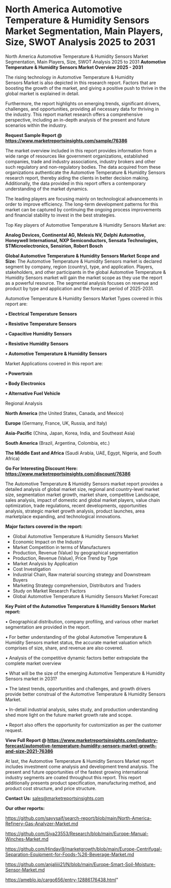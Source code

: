 # North America Automotive Temperature & Humidity Sensors Market Segmentation, Main Players, Size, SWOT Analysis 2025 to 2031
 North America Automotive Temperature & Humidity Sensors Market Segmentation, Main Players, Size, SWOT Analysis 2025 to 2031
<Strong> Automotive Temperature & Humidity Sensors Market Overview 2025 - 2031</strong>

The rising technology in Automotive Temperature & Humidity Sensors Market is also depicted in this research report. Factors that are boosting the growth of the market, and giving a positive push to thrive in the global market is explained in detail.

Furthermore, the report highlights on emerging trends, significant drivers, challenges, and opportunities, providing all necessary data for thriving in the industry. This report market research offers a comprehensive perspective, including an in-depth analysis of the present and future scenarios within the industry.

<strong>Request Sample Report @ <a href=https://www.marketreportsinsights.com/sample/76386>https://www.marketreportsinsights.com/sample/76386</a></strong>

The market overview included in this report provides information from a wide range of resources like government organizations, established companies, trade and industry associations, industry brokers and other such regulatory and non-regulatory bodies. The data acquired from these organizations authenticate the Automotive Temperature & Humidity Sensors research report, thereby aiding the clients in better decision making. Additionally, the data provided in this report offers a contemporary understanding of the market dynamics.

The leading players are focusing mainly on technological advancements in order to improve efficiency. The long-term development patterns for this market can be captured by continuing the ongoing process improvements and financial stability to invest in the best strategies.

Top Key players of Automotive Temperature & Humidity Sensors Market are:

<strong>Analog Devices, Continental AG, Melexis NV, Delphi Automotive, Honeywell International, NXP Semiconductors, Sensata Technologies, STMicroelectronics, Sensirion, Robert Bosch</strong>

<strong><b>Global Automotive Temperature & Humidity Sensors Market Scope and Size:</b></strong>
The Automotive Temperature & Humidity Sensors market is declared segment by company, region (country), type, and application. Players, stakeholders, and other participants in the global Automotive Temperature & Humidity Sensors market will gain the market scope as they use the report as a powerful resource. The segmental analysis focuses on revenue and product by type and application and the forecast period of 2025-2031.

Automotive Temperature & Humidity Sensors Market Types covered in this report are:

<strong>• Electrical Temperature Sensors

• Resistive Temperature Sensors

• Capacitive Humidity Sensors

• Resistive Humidity Sensors

• Automotive Temperature & Humidity Sensors</strong>

Market Applications covered in this report are:

<strong>• Powertrain

• Body Electronics

• Alternative Fuel Vehicle</strong> 

Regional Analysis

<strong>North America</strong> (the United States, Canada, and Mexico)

<strong>Europe</strong> (Germany, France, UK, Russia, and Italy)

<strong>Asia-Pacific</strong> (China, Japan, Korea, India, and Southeast Asia)

<strong>South America</strong> (Brazil, Argentina, Colombia, etc.)

<strong>The Middle East and Africa</strong> (Saudi Arabia, UAE, Egypt, Nigeria, and South Africa)

<strong>Go For Interesting Discount Here: <a href=https://www.marketreportsinsights.com/discount/76386>https://www.marketreportsinsights.com/discount/76386</a></strong>

The Automotive Temperature & Humidity Sensors market report provides a detailed analysis of global market size, regional and country-level market size, segmentation market growth, market share, competitive Landscape, sales analysis, impact of domestic and global market players, value chain optimization, trade regulations, recent developments, opportunities analysis, strategic market growth analysis, product launches, area marketplace expanding, and technological innovations.

<strong><b>Major factors covered in the report:</b></strong>
<ul>
  <li>Global Automotive Temperature & Humidity Sensors Market </li>
  <li>Economic Impact on the Industry</li>
  <li>Market Competition in terms of Manufacturers</li>
  <li>Production, Revenue (Value) by geographical segmentation</li>
  <li>Production, Revenue (Value), Price Trend by Type</li>
  <li>Market Analysis by Application</li>
  <li>Cost Investigation</li>
  <li>Industrial Chain, Raw material sourcing strategy and Downstream Buyers</li>
  <li>Marketing Strategy comprehension, Distributors and Traders</li>
  <li>Study on Market Research Factors</li>
  <li>Global Automotive Temperature & Humidity Sensors Market Forecast</li>
</ul>

<strong><b>Key Point of the Automotive Temperature & Humidity Sensors Market report:</b></strong>

• Geographical distribution, company profiling, and various other market segmentation are provided in the report.

• For better understanding of the global Automotive Temperature & Humidity Sensors market status, the accurate market valuation which comprises of size, share, and revenue are also covered.

• Analysis of the competitive dynamic factors better extrapolate the complete market overview

• What will be the size of the emerging Automotive Temperature & Humidity Sensors market in 2031?

• The latest trends, opportunities and challenges, and growth drivers provide better construal of the Automotive Temperature & Humidity Sensors Market.

• In-detail industrial analysis, sales study, and production understanding shed more light on the future market growth rate and scope.

• Report also offers the opportunity for customization as per the customer request.

<strong><b>View Full Report @ <a href=https://www.marketreportsinsights.com/industry-forecast/automotive-temperature-humidity-sensors-market-growth-and-size-2021-76386>https://www.marketreportsinsights.com/industry-forecast/automotive-temperature-humidity-sensors-market-growth-and-size-2021-76386</a></b></strong>


At last, the Automotive Temperature & Humidity Sensors Market report includes investment come analysis and development trend analysis. The present and future opportunities of the fastest growing international industry segments are coated throughout this report. This report additionally presents product specification, manufacturing method, and product cost structure, and price structure.

<strong>Contact Us:</strong>
sales@marketreportsinsights.com

<strong>Our other reports:</strong>

<a href=https://github.com/sayysaif/search-report/blob/main/North-America-Refinery-Gas-Analyzer-Market.md>https://github.com/sayysaif/search-report/blob/main/North-America-Refinery-Gas-Analyzer-Market.md</a>

<a href=https://github.com/Siya23553/Research/blob/main/Europe-Manual-Winches-Market.md>https://github.com/Siya23553/Research/blob/main/Europe-Manual-Winches-Market.md</a>

<a href=https://github.com/Hindavi9/marketgrowth/blob/main/Europe-Centrifugal-Separation-Equipment-for-Foods-%26-Beverage-Market.md>https://github.com/Hindavi9/marketgrowth/blob/main/Europe-Centrifugal-Separation-Equipment-for-Foods-%26-Beverage-Market.md</a>

<a href=https://github.com/anjaliiii21/N/blob/main/Europe-Smart-Soil-Moisture-Sensor-Market.md>https://github.com/anjaliiii21/N/blob/main/Europe-Smart-Soil-Moisture-Sensor-Market.md</a>

<a href=https://ameblo.jp/cargo656/entry-12886176438.html>https://ameblo.jp/cargo656/entry-12886176438.html</a>"
